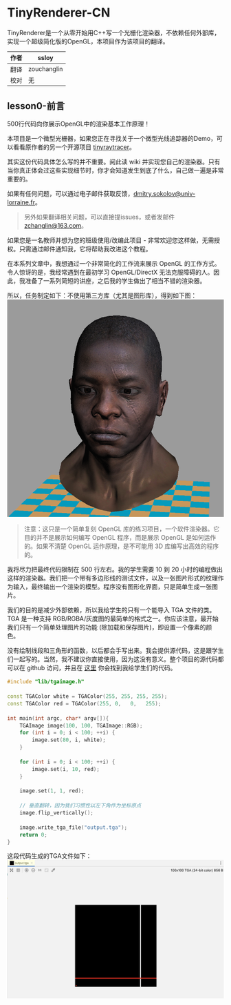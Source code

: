 # TinyRenderer-CN
TinyRenderer是一个从零开始用C++写一个光栅化渲染器，不依赖任何外部库，实现一个超级简化版的OpenGL，本项目作为该项目的翻译。

| 作者 | ssloy       |
| --- |-------------|
| 翻译 | zouchanglin |
| 校对 | 无           |

## lesson0-前言
500行代码向你展示OpenGL中的渲染基本工作原理！

本项目是一个微型光栅器，如果您正在寻找关于一个微型光线追踪器的Demo，可以看看原作者的另一个开源项目 [tinyraytracer](https://github.com/ssloy/tinyraytracer)。

其实这份代码具体怎么写的并不重要。阅此读 wiki 并实现您自己的渲染器。只有当你真正体会过这些实现细节时，你才会知道发生到底了什么，自己做一遍是非常重要的。

如果有任何问题，可以通过电子邮件获取反馈，[dmitry.sokolov@univ-lorraine.fr](mailto:dmitry.sokolov@univ-lorraine.fr)。

> 另外如果翻译相关问题，可以直接提issues，或者发邮件[zchanglin@163.com](mailto:zchanglin@163.com)。

如果您是一名教师并想为您的班级使用/改编此项目 - 非常欢迎您这样做，无需授权。只需通过邮件通知我，它将帮助我改进这个教程。

在本系列文章中，我想通过一个非常简化的工作流来展示 OpenGL 的工作方式。令人惊讶的是，我经常遇到在最初学习 OpenGL/DirectX 无法克服障碍的人。因此，我准备了一系列简短的讲座，之后我的学生做出了相当不错的渲染器。

所以，任务制定如下：不使用第三方库（尤其是图形库），得到如下图：
![](./docs/image/01.png)
> 注意：这只是一个简单复刻 OpenGL 库的练习项目，一个软件渲染器。它目的并不是展示如何编写 OpenGL 程序，而是展示 OpenGL 是如何运作的。如果不清楚 OpenGL 运作原理，是不可能用 3D 库编写出高效的程序的。

我将尽力把最终代码限制在 500 行左右。我的学生需要 10 到 20 小时的编程做出这样的渲染器。我们把一个带有多边形线的测试文件，以及一张图片形式的纹理作为输入，最终输出一个渲染的模型。程序没有图形化界面，只是简单生成一张图片。

我们的目的是减少外部依赖，所以我给学生的只有一个能导入 TGA 文件的类。TGA 是一种支持 RGB/RGBA/灰度图的最简单的格式之一。你应该注意，最开始我们只有一个简单处理图片的功能 (除加载和保存图片)，即设置一个像素的颜色。

没有绘制线段和三角形的函数，以后都会手写出来。我会提供源代码，这是跟学生们一起写的。当然，我不建议你直接使用，因为这没有意义。整个项目的源代码都可以在 github 访问，并且在 [这里](https://github.com/ssloy/tinyrenderer/tree/909fe20934ba5334144d2c748805690a1fa4c89f) 你会找到我给学生们的代码。

```cpp
#include "lib/tgaimage.h"

const TGAColor white = TGAColor(255, 255, 255, 255);
const TGAColor red = TGAColor(255, 0,   0,   255);

int main(int argc, char* argv[]){
    TGAImage image(100, 100, TGAImage::RGB);
    for (int i = 0; i < 100; ++i) {
        image.set(80, i, white);
    }

    for (int i = 0; i < 100; ++i) {
        image.set(i, 10, red);
    }

    image.set(1, 1, red);

    // 垂直翻转，因为我们习惯性以左下角作为坐标原点
    image.flip_vertically();

    image.write_tga_file("output.tga");
    return 0;
}
```
这段代码生成的TGA文件如下：
![](./docs/image/02.png)

